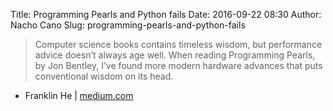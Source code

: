 Title: Programming Pearls and Python fails
Date: 2016-09-22 08:30
Author: Nacho Cano
Slug: programming-pearls-and-python-fails

> Computer science books contains timeless wisdom, but performance advice
> doesn’t always age well. When reading Programming Pearls, by Jon Bentley,
> I’ve found more modern hardware advances that puts conventional wisdom on
> its head.

- Franklin He | [medium.com][]

  [medium.com]: https://medium.com/@n0mad/programming-pearls-and-python-fails-c4fc2962c3ed#.h0k9913hy
    "Programming Pearls and Python fails"

